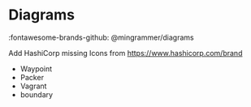 # Diagrams

:fontawesome-brands-github: @mingrammer/diagrams

Add HashiCorp missing Icons from https://www.hashicorp.com/brand

- Waypoint
- Packer
- Vagrant
- boundary
